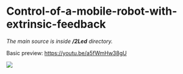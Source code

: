 # Control-of-a-mobile-robot-with-extrinsic-feedback
*The main source is inside **/2Led** directory.*

Basic preview: https://youtu.be/a5fWmHw38gU

<img src="https://lh6.googleusercontent.com/OLnYy1h2AezUUoEPguvurBa3fhhILCqOnyUZiWaksytgSixoRE99rn1Z_rb3WpFMFTDGgRVPUjIv4NjCvGE_=w1902-h867-rw" />
